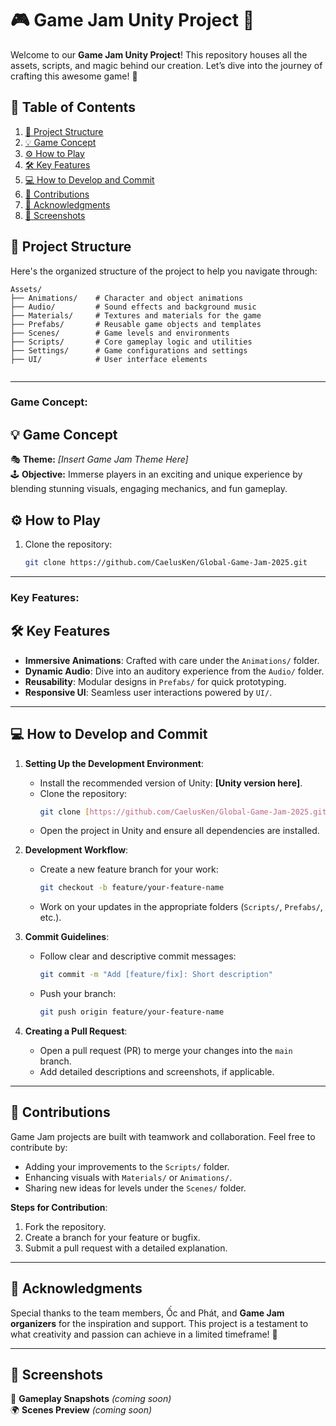 # 🎮 Game Jam Unity Project 🎨

Welcome to our **Game Jam Unity Project**! This repository houses all the assets, scripts, and magic behind our creation. Let’s dive into the journey of crafting this awesome game! 🚀

## 📖 Table of Contents

1. [📂 Project Structure](#-project-structure)
2. [💡 Game Concept](#-game-concept)
3. [⚙️ How to Play](#️-how-to-play)
4. [🛠️ Key Features](#️-key-features)
5. [💻 How to Develop and Commit](#-how-to-develop-and-commit)
6. [🤝 Contributions](#-contributions)
7. [🌟 Acknowledgments](#-acknowledgments)
8. [📸 Screenshots](#-screenshots)

## 📂 Project Structure

Here's the organized structure of the project to help you navigate through:

```plaintext
Assets/
├── Animations/    # Character and object animations
├── Audio/         # Sound effects and background music
├── Materials/     # Textures and materials for the game
├── Prefabs/       # Reusable game objects and templates
├── Scenes/        # Game levels and environments
├── Scripts/       # Core gameplay logic and utilities
├── Settings/      # Game configurations and settings
├── UI/            # User interface elements


```
---
### Game Concept:
## 💡 Game Concept

🎭 **Theme:** *[Insert Game Jam Theme Here]*  
🕹️ **Objective:** Immerse players in an exciting and unique experience by blending stunning visuals, engaging mechanics, and fun gameplay.

## ⚙️ How to Play

1. Clone the repository:
   ```bash
   git clone https://github.com/CaelusKen/Global-Game-Jam-2025.git
---

### Key Features:
## 🛠️ Key Features

- **Immersive Animations**: Crafted with care under the `Animations/` folder.
- **Dynamic Audio**: Dive into an auditory experience from the `Audio/` folder.
- **Reusability**: Modular designs in `Prefabs/` for quick prototyping.
- **Responsive UI**: Seamless user interactions powered by `UI/`.
---

## 💻 How to Develop and Commit

1. **Setting Up the Development Environment**:
   - Install the recommended version of Unity: **[Unity version here]**.
   - Clone the repository:
     ```bash
     git clone [https://github.com/CaelusKen/Global-Game-Jam-2025.git]
     ```
   - Open the project in Unity and ensure all dependencies are installed.

2. **Development Workflow**:
   - Create a new feature branch for your work:
     ```bash
     git checkout -b feature/your-feature-name
     ```
   - Work on your updates in the appropriate folders (`Scripts/`, `Prefabs/`, etc.).

3. **Commit Guidelines**:
   - Follow clear and descriptive commit messages:
     ```bash
     git commit -m "Add [feature/fix]: Short description"
     ```
   - Push your branch:
     ```bash
     git push origin feature/your-feature-name
     ```

4. **Creating a Pull Request**:
   - Open a pull request (PR) to merge your changes into the `main` branch.
   - Add detailed descriptions and screenshots, if applicable.
---
## 🤝 Contributions

Game Jam projects are built with teamwork and collaboration. Feel free to contribute by:
- Adding your improvements to the `Scripts/` folder.
- Enhancing visuals with `Materials/` or `Animations/`.
- Sharing new ideas for levels under the `Scenes/` folder.

**Steps for Contribution**:
1. Fork the repository.
2. Create a branch for your feature or bugfix.
3. Submit a pull request with a detailed explanation.

---

## 🌟 Acknowledgments

Special thanks to the team members, Ốc and Phát, and **Game Jam organizers** for the inspiration and support. This project is a testament to what creativity and passion can achieve in a limited timeframe! 💪

---

## 📸 Screenshots

🎥 **Gameplay Snapshots** *(coming soon)*  
🌍 **Scenes Preview** *(coming soon)*  
